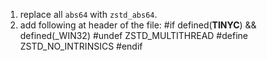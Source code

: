 1. replace all `abs64` with `zstd_abs64`.
2. add following at header of the file:
#if defined(__TINYC__) && defined(_WIN32)
#undef ZSTD_MULTITHREAD
#define ZSTD_NO_INTRINSICS
#endif

